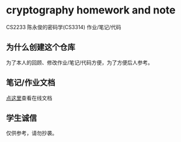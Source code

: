 # cryptography homework and note

CS2233 陈永俊的密码学(CS3314) 作业/笔记/代码

## 为什么创建这个仓库

为了本人的回顾、修改作业/笔记/代码方便，为了方便后人参考。

## 笔记/作业文档

[点这里](https://icefox-saber.github.io/cryptography/)查看在线文档

## 学生诚信

仅供参考，请勿抄袭。
